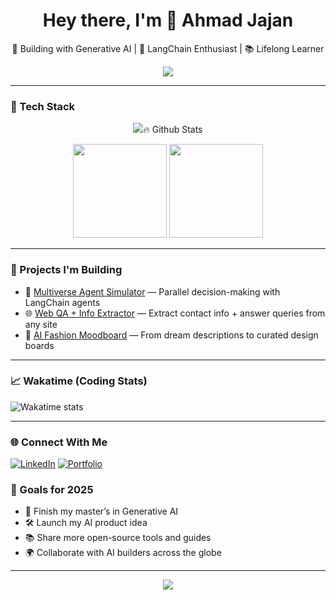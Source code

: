 <h1 align="center">Hey there, I'm 👋 Ahmad Jajan </h1>
<p align="center">🚀 Building with Generative AI | 🧠 LangChain Enthusiast | 📚 Lifelong Learner</p>

<p align="center">
  <img src="https://readme-typing-svg.herokuapp.com?font=Fira+Code&size=22&pause=1000&color=58A6FF&center=true&vCenter=true&width=435&lines=Welcome+to+my+AI+playground!;Let%27s+build+intelligent+apps+together." />
</p>

---

### 🧰 Tech Stack
<p align="center">
  <img src="https://skillicons.dev/icons?i=python,streamlit,fastapi,docker,git,github,vscode,langchain,Gen AI />
</p>

---

### 🔥 Github Stats

<p align="center">
  <img height="150px" src="https://github-readme-stats.vercel.app/api?username=ahmedjajan93&show_icons=true&theme=tokyonight" />
  <img height="150px" src="https://github-readme-stats.vercel.app/api/top-langs/?username=ahmedjajan93&layout=compact&theme=tokyonight" />
</p>

---

### 🚀 Projects I'm Building

- 🧠 [Multiverse Agent Simulator](https://github.com/YOUR_USERNAME/multiverse-agent-simulator) — Parallel decision-making with LangChain agents  
- 🌐 [Web QA + Info Extractor](https://github.com/YOUR_USERNAME/web-info-ai) — Extract contact info + answer queries from any site  
- 🧵 [AI Fashion Moodboard](https://github.com/YOUR_USERNAME/ai-moodboard) — From dream descriptions to curated design boards  

---

### 📈 Wakatime (Coding Stats)

<!-- Optional: create Wakatime account -->
![Wakatime stats](https://github-readme-stats.vercel.app/api/wakatime?username=ahmedjajan93&theme=tokyonight)

---

### 🌐 Connect With Me

[![LinkedIn](https://img.shields.io/badge/-LinkedIn-0A66C2?style=flat-square&logo=linkedin&logoColor=white)](www.linkedin.com/in/ahmadjajan)
[![Portfolio](https://img.shields.io/badge/-Portfolio-000?style=flat-square&logo=vercel&logoColor=white)]([https://yourportfolio.com](https://share.streamlit.io/user/ahmedjajan93))

### 🎯 Goals for 2025

- 🚀 Finish my master’s in Generative AI  
- 🛠 Launch my AI product idea  
- 📚 Share more open-source tools and guides  
- 🌍 Collaborate with AI builders across the globe  

---

<p align="center">
  <img src="https://github-readme-streak-stats.herokuapp.com/?user=ahmedjajan93&theme=tokyonight" />
</p>
